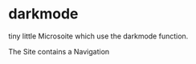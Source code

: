 # darkmode
tiny little Microsoite which use the darkmode function.

The Site contains a Navigation 

